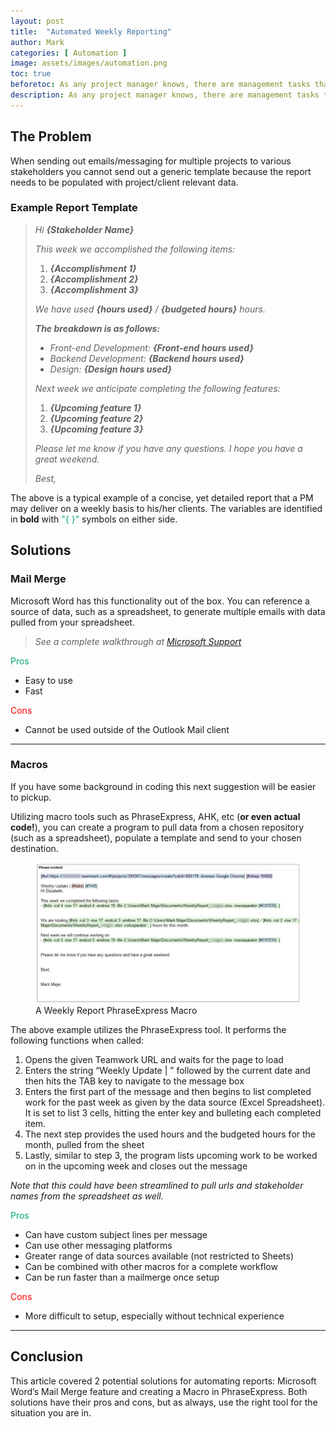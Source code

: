 ```yaml
---
layout: post
title:  "Automated Weekly Reporting"
author: Mark
categories: [ Automation ]
image: assets/images/automation.png
toc: true
beforetoc: As any project manager knows, there are management tasks that are handled on a repetitive basis and seemingly could be automated were it not for small nuances. This article addresses weekly reporting and potential solutions for automation.
description: As any project manager knows, there are management tasks that are handled on a repetitive basis and seemingly could be automated were it not for small nuances. This article addresses weekly reporting and potential solutions for automation.
---
```

## The Problem

When sending out emails/messaging for multiple projects to various stakeholders you cannot send out a generic template because the report needs to be populated with project/client relevant data.

### Example Report Template

> _Hi **{Stakeholder Name}**_
> 
> _This week we accomplished the following items:_
> 
> 1.  _**{Accomplishment 1}**_
> 2.  _**{Accomplishment 2}**_
> 3.  _**{Accomplishment 3}**_
> 
> _We have used **{hours used}** / **{budgeted hours}** hours._
> 
> **_The breakdown is as follows:_**
> 
> -   _Front-end Development: **{Front-end hours used}**_
> -   _Backend Development: **{Backend hours used}**_
> -   _Design: **{Design hours used}**_
> 
> _Next week we anticipate completing the following features:_
> 
> 1.  _**{Upcoming feature 1}**_
> 2.  _**{Upcoming feature 2}**_
> 3.  _**{Upcoming feature 3}**_
> 
> _Please let me know if you have any questions. I hope you have a great weekend._
> 
> _Best,_

The above is a typical example of a concise, yet detailed report that a PM may deliver on a weekly basis to his/her clients. The variables are identified in  **bold**  with <font color="#00ab6b">"{ }"</font> symbols on either side.
  
## Solutions

### Mail Merge

Microsoft Word has this functionality out of the box. You can reference a source of data, such as a spreadsheet, to generate multiple emails with data pulled from your spreadsheet.
  
>_See a complete walkthrough at  [Microsoft Support](https://support.microsoft.com/en-us/office/use-mail-merge-to-send-bulk-email-messages-0f123521-20ce-4aa8-8b62-ac211dedefa4)_

<font color="#00ab6b">Pros</font>	
<ul><li>Easy to use</li><li>Fast</li></ul>

<font color="red">Cons</font>
<ul><li>Cannot be used outside of the Outlook Mail client</li></ul>

___  

### Macros

If you have some background in coding this next suggestion will be easier to pickup.

Utilizing macro tools such as PhraseExpress, AHK, etc (**or even actual code!**), you can create a program to pull data from a chosen repository (such as a spreadsheet), populate a template and send to your chosen destination.
<figure>
    <img src="/assets/images/pexpress.png"
         alt="PhraseExpress Script">
    <figcaption>A Weekly Report PhraseExpress Macro</figcaption>
</figure>


The above example utilizes the PhraseExpress tool. It performs the following functions when called:

1.  Opens the given Teamwork URL and waits for the page to load
2.  Enters the string “Weekly Update | ” followed by the current date and then hits the TAB key to navigate to the message box
3.  Enters the first part of the message and then begins to list completed work for the past week as given by the data source (Excel Spreadsheet). It is set to list 3 cells, hitting the enter key and bulleting each completed item.
4.  The next step provides the used hours and the budgeted hours for the month, pulled from the sheet
5.  Lastly, similar to step 3, the program lists upcoming work to be worked on in the upcoming week and closes out the message

_Note that this could have been streamlined to pull urls and stakeholder names from the spreadsheet as well._

<font color="#00ab6b">Pros</font>	
-   Can have custom subject lines per message
-   Can use other messaging platforms
-   Greater range of data sources available (not restricted to Sheets)
-   Can be combined with other macros for a complete workflow
-   Can be run faster than a mailmerge once setup

<font color="red">Cons</font>
- More difficult to setup, especially without technical experience

___

## Conclusion

This article covered 2 potential solutions for automating reports: Microsoft Word’s Mail Merge feature and creating a Macro in PhraseExpress. Both solutions have their pros and cons, but as always, use the right tool for the situation you are in.
